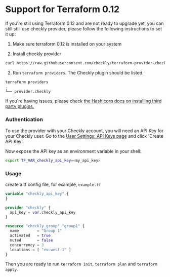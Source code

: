 # Support for Terraform 0.12
If you're still using Terraform 0.12 and are not ready to upgrade yet, you can still still use checkly provider, please follow the following instructions to set it up:

1. Make sure terraform 0.12 is installed on your system

2. Install checkly provider

```bash
curl https://raw.githubusercontent.com/checkly/terraform-provider-checkly/master/install-0.12.sh | sh
```

2. Run `terraform providers`. The Checkly plugin should be listed.

```bash
terraform providers
.
└── provider.checkly
```

If you're having issues, please check [the Hashicorp docs on installing third party plugins.](https://www.terraform.io/docs/configuration/providers.html#third-party-plugins)


### Authentication

To use the provider with your Checkly account, you will need an API Key for your Checkly user. Go to the [User Settings: API Keys page](https://app.checklyhq.com/settings/user/api-keys) and click 'Create API Key'.

Now expose the API key as an environment variable in your shell:

```bash
export TF_VAR_checkly_api_key=<my_api_key>
```

### Usage
create a tf config file, for example, `example.tf`

```terraform
variable "checkly_api_key" {
}

provider "checkly" {
  api_key = var.checkly_api_key
}

resource "checkly_group" "group1" {
  name        = "Group 1"
  activated   = true
  muted       = false
  concurrency = 3
  locations = [ "eu-west-1" ]
}
```

Then you are ready to run `terraform init`, `terraform plan` and `terraform apply`.